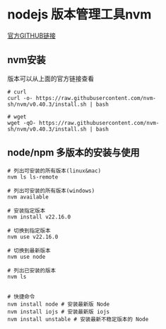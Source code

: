 # nodejs 版本管理工具nvm

[官方GITHUB链接](https://github.com/nvm-sh/nvm)

## nvm安装
版本可以从上面的官方链接查看
```shell
# curl
curl -o- https://raw.githubusercontent.com/nvm-sh/nvm/v0.40.3/install.sh | bash

# wget
wget -qO- https://raw.githubusercontent.com/nvm-sh/nvm/v0.40.3/install.sh | bash

```

## node/npm 多版本的安装与使用
```shell
# 列出可安装的所有版本(linux&mac)
nvm ls ls-remote

# 列出可安装的所有版本(windows)
nvm available

# 安装指定版本
nvm install v22.16.0

# 切换到指定版本
nvm use v22.16.0

# 切换到最新版本
nvm use node

# 列出已安装的版本
nvm ls


# 快捷命令
nvm install node # 安装最新版 Node
nvm install iojs # 安装最新版 iojs
nvm install unstable # 安装最新不稳定版本的 Node
```
